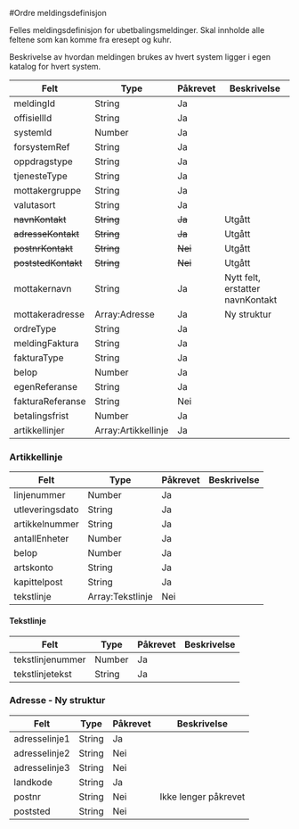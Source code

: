 #Ordre meldingsdefinisjon

Felles meldingsdefinisjon for ubetbalingsmeldinger. Skal innholde alle feltene som kan komme fra eresept og kuhr.

Beskrivelse av hvordan meldingen brukes av hvert system ligger i egen katalog for hvert system.

Felt | Type | Påkrevet | Beskrivelse 
-----|------|----------| --------------------
meldingId | String | Ja |
offisiellId |String | Ja |
systemId | Number | Ja |
forsystemRef | String | Ja |
oppdragstype | String| Ja | 
tjenesteType | String | Ja |
mottakergruppe | String | Ja |
valutasort | String | Ja | 
~~navnKontakt~~ | ~~String~~ | ~~Ja~~ | Utgått
~~adresseKontakt~~ | ~~String~~ | ~~Ja~~ | Utgått
~~postnrKontakt~~ | ~~String~~ | ~~Nei~~ | Utgått
~~poststedKontakt~~ | ~~String~~ | ~~Nei~~ | Utgått
mottakernavn | String | Ja | Nytt felt, erstatter navnKontakt
mottakeradresse | Array:Adresse | Ja | Ny struktur
ordreType | String | Ja | 
meldingFaktura | String | Ja |
fakturaType | String | Ja | 
belop | Number | Ja |
egenReferanse | String | Ja | 
fakturaReferanse | String | Nei |
betalingsfrist | Number | Ja | 
artikkellinjer | Array:Artikkellinje | Ja |

### Artikkellinje
Felt | Type | Påkrevet | Beskrivelse 
-----|------|----------| --------------------
linjenummer | Number | Ja | 
utleveringsdato | String | Ja |
artikkelnummer | String | Ja | 
antallEnheter | Number | Ja |
belop | Number | Ja | 
artskonto | String | Ja |
kapittelpost | String | Ja | 
tekstlinje | Array:Tekstlinje | Nei | 

#### Tekstlinje
Felt | Type | Påkrevet | Beskrivelse
-----|------|----------| --------------------
tekstlinjenummer | Number | Ja | 
tekstlinjetekst | String | Ja | 

### Adresse - Ny struktur
Felt | Type | Påkrevet | Beskrivelse 
-----|----- |----- |--------------------
adresselinje1 | String | Ja |
adresselinje2 | String | Nei |
adresselinje3 | String | Nei |
landkode | String | Ja | 
postnr | String | Nei | Ikke lenger påkrevet
poststed | String | Nei | 
